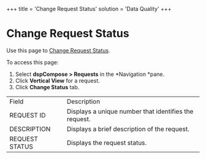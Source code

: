 +++
title = 'Change Request Status'
solution = 'Data Quality'
+++

# Change Request Status

<div class="use">

Use this page to [Change Request
Status](../Use_Cases/Change_Request_Status.htm).

</div>

To access this page:

1.  Select <span style="font-weight: bold;">dspCompose \>
    Requests</span> in the *Navigation *pane.
2.  Click <span style="font-weight: bold;">Vertical View</span> for a
    request.
3.  Click <span style="font-weight: bold;">Change
Status</span> tab.

|                |                                                                                            |
| -------------- | ------------------------------------------------------------------------------------------ |
| Field          | Description                                                                                |
| REQUEST ID     | Displays a unique number that identifies the request.                                      |
| DESCRIPTION    | Displays a brief description of the request.                                               |
| REQUEST STATUS | Displays the <span id="dspCompose Request Status" class="popUpLink">request status</span>. |
